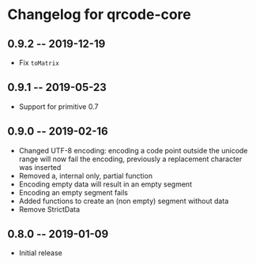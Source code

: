 # Changelog for qrcode-core

## 0.9.2 -- 2019-12-19

* Fix `toMatrix`

## 0.9.1 -- 2019-05-23

* Support for primitive 0.7

## 0.9.0 -- 2019-02-16

* Changed UTF-8 encoding: encoding a code point outside the unicode range will
  now fail the encoding, previously a replacement character was inserted
* Removed a, internal only, partial function
* Encoding empty data will result in an empty segment
* Encoding an empty segment fails
* Added functions to create an (non empty) segment without data
* Remove StrictData

## 0.8.0 -- 2019-01-09

* Initial release
